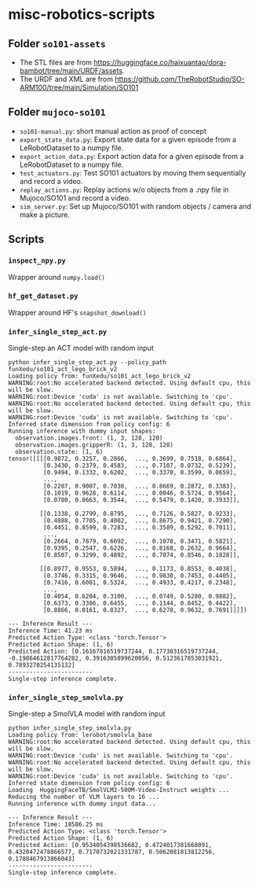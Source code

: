 # misc-robotics-scripts

## Folder `so101-assets`
* The STL files are from https://huggingface.co/haixuantao/dora-bambot/tree/main/URDF/assets.
* The URDF and XML are from https://github.com/TheRobotStudio/SO-ARM100/tree/main/Simulation/SO101

## Folder `mujoco-so101`
* `so101-manual.py`: short manual action as proof of concept
* `export_state_data.py`: Export state data for a given episode from a LeRobotDataset to a numpy file.
* `export_action_data.py`: Export action data for a given episode from a LeRobotDataset to a numpy file.
* `test_actuators.py`: Test SO101 actuators by moving them sequentially and record a video.
* `replay_actions.py`: Replay actions w/o objects from a .npy file in Mujoco/SO101 and record a video.
* `sim_server.py`: Set up Mujoco/SO101 with random objects / camera and make a picture.

## Scripts

### `inspect_npy.py`
Wrapper around `numpy.load()`

### `hf_get_dataset.py`
Wrapper around HF's `snapshot_download()`
 
### `infer_single_step_act.py`
Single-step an ACT model with random input

```
python infer_single_step_act.py --policy_path funXedu/so101_act_lego_brick_v2
Loading policy from: funXedu/so101_act_lego_brick_v2
WARNING:root:No accelerated backend detected. Using default cpu, this will be slow.
WARNING:root:Device 'cuda' is not available. Switching to 'cpu'.
WARNING:root:No accelerated backend detected. Using default cpu, this will be slow.
WARNING:root:Device 'cuda' is not available. Switching to 'cpu'.
Inferred state dimension from policy config: 6
Running inference with dummy input shapes:
  observation.images.front: (1, 3, 128, 128)
  observation.images.gripperR: (1, 3, 128, 128)
  observation.state: (1, 6)
tensor([[[[0.9872, 0.3257, 0.2866,  ..., 0.3699, 0.7518, 0.6864],
          [0.3430, 0.2379, 0.4583,  ..., 0.7107, 0.0732, 0.5239],
          [0.9494, 0.1332, 0.6202,  ..., 0.3370, 0.3599, 0.0659],
          ...,
          [0.2287, 0.9007, 0.7030,  ..., 0.8669, 0.2872, 0.3383],
          [0.1019, 0.9628, 0.6114,  ..., 0.0046, 0.5724, 0.9564],
          [0.0780, 0.0663, 0.3544,  ..., 0.5479, 0.1420, 0.3933]],

         [[0.1338, 0.2799, 0.8795,  ..., 0.7126, 0.5827, 0.9233],
          [0.4888, 0.7705, 0.4002,  ..., 0.8675, 0.9421, 0.7290],
          [0.4451, 0.8599, 0.7283,  ..., 0.3589, 0.5292, 0.7011],
          ...,
          [0.2664, 0.7879, 0.6692,  ..., 0.1078, 0.3471, 0.5821],
          [0.9395, 0.2547, 0.6226,  ..., 0.8168, 0.2632, 0.9664],
          [0.8507, 0.3299, 0.4892,  ..., 0.7074, 0.8546, 0.1828]],

         [[0.8977, 0.9553, 0.5894,  ..., 0.1173, 0.8553, 0.4038],
          [0.3746, 0.3315, 0.9646,  ..., 0.9830, 0.7453, 0.4405],
          [0.7416, 0.6001, 0.5324,  ..., 0.4933, 0.4217, 0.2348],
          ...,
          [0.4054, 0.6204, 0.3100,  ..., 0.0749, 0.5280, 0.9882],
          [0.6373, 0.3386, 0.6455,  ..., 0.1144, 0.8452, 0.4422],
          [0.8866, 0.0161, 0.8327,  ..., 0.6278, 0.9632, 0.7691]]]])

--- Inference Result ---
Inference Time: 41.23 ms
Predicted Action Type: <class 'torch.Tensor'>
Predicted Action Shape: (1, 6)
Predicted Action: [0.16167816519737244, 0.17730316519737244, -0.19864612817764282, 0.3916305899620056, 0.5123617053031921, 0.7893270254135132]
------------------------
Single-step inference complete.
```


### `infer_single_step_smolvla.py`
Single-step a SmolVLA model with random input

```
python infer_single_step_smolvla.py 
Loading policy from: lerobot/smolvla_base
WARNING:root:No accelerated backend detected. Using default cpu, this will be slow.
WARNING:root:Device 'cuda' is not available. Switching to 'cpu'.
WARNING:root:No accelerated backend detected. Using default cpu, this will be slow.
WARNING:root:Device 'cuda' is not available. Switching to 'cpu'.
Inferred state dimension from policy config: 6
Loading  HuggingFaceTB/SmolVLM2-500M-Video-Instruct weights ...
Reducing the number of VLM layers to 16 ...
Running inference with dummy input data...

--- Inference Result ---
Inference Time: 18586.25 ms
Predicted Action Type: <class 'torch.Tensor'>
Predicted Action Shape: (1, 6)
Predicted Action: [0.9534054398536682, 0.4724017381668091, 0.4320472478866577, 0.7170732021331787, 0.5062081813812256, 0.1788467913866043]
------------------------
Single-step inference complete.
```
